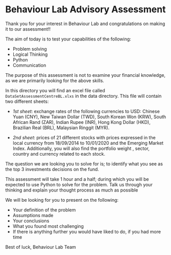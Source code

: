 # Behaviour Lab Advisory Assessment

Thank you for your interest in Behaviour Lab and congratulations on making it to our assessment!!

The aim of today is to test your capabilities of the following:

- Problem solving
- Logical Thinking
- Python
- Communication

The purpose of this assessment is not to examine your financial knowledge, as we are primarily looking for the above skills.

In this directory you will find an excel file called `DataSetAssessmentCentreBL.xlxs` in the data directory. This file will contain two different sheets:

- _1st sheet_: exchange rates of the following currencies to USD: Chinese Yuan (CNY), New Taiwan Dollar (TWD), South Korean Won (KRW), South African Rand (ZAR), Indian Rupee (INR), Hong Kong Dollar (HKD), Brazilian Real (BRL), Malaysian Ringgit (MYR).

- _2nd sheet_: prices of 21 different stocks with prices expressed in the local currency from 18/09/2014 to 10/01/2020 and the Emerging Market Index. Additionally, you will also find the portfolio weight , sector, country and currency related to each stock.

The question we are looking you to solve for is; to identify what you see as the top 3 investments decisions on the fund.

This assessment will take 1 hour and a half; during which you will be expected to use Python to solve for the problem. Talk us through your thinking and explain your thought process as much as possible

We will be looking for you to present on the following:

- Your definition of the problem
- Assumptions made
- Your conclusions
- What you found most challenging
- If there is anything further you would have liked to do, if you had more time

Best of luck,
Behaviour Lab Team
